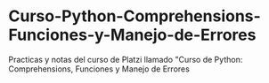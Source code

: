 # Curso-Python-Comprehensions-Funciones-y-Manejo-de-Errores
Practicas y notas del curso de Platzi llamado "Curso de Python: Comprehensions, Funciones y Manejo de Errores
